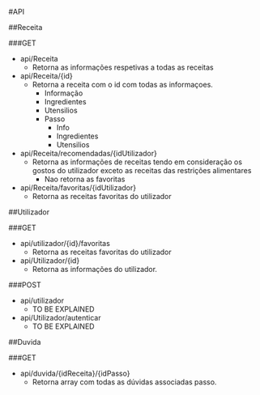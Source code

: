 
#API

##Receita

###GET
* api/Receita
  * Retorna as informações respetivas a todas as receitas
* api/Receita/{id}
  * Retorna a receita com o id com todas as informaçoes.
    * Informação
    * Ingredientes
    * Utensilios
    * Passo
      * Info
      * Ingredientes
      * Utensilios
* api/Receita/recomendadas/{idUtilizador}
  * Retorna as informações de receitas tendo em consideração os gostos do utilizador exceto as receitas das restrições alimentares
    * Nao retorna as favoritas
* api/Receita/favoritas/{idUtilizador}
  * Retorna as receitas favoritas do utilizador


##Utilizador

###GET
* api/utilizador/{id}/favoritas
  * Retorna as receitas favoritas do utilizador
* api/Utilizador/{id}
  * Retorna as informações do utilizador.

###POST
* api/utilizador
  * TO BE EXPLAINED
* api/Utilizador/autenticar
  * TO BE EXPLAINED


##Duvida

###GET
* api/duvida/{idReceita}/{idPasso}
  * Retorna array com todas as dúvidas associadas passo.